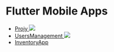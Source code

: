 # Flutter Mobile Apps

<ul> 
<li>
      <a href="https://github.com/Laura-ElenaOlaru/Mobile-Apps/tree/main/Projy"> 
	      Projy
        <img src="https://user-images.githubusercontent.com/57533863/157671458-5de93f20-7861-4ef9-940c-12a9d1d6bf56.png">
      </a>
</li>

<li>
      <a href="https://github.com/Laura-ElenaOlaru/Mobile-Apps/tree/main/UsersManagement"> 
	      UsersManagement
        <img src="https://user-images.githubusercontent.com/57533863/157663591-8248304e-87a5-4c59-aa7e-2d0e01f2452e.png">
      </a>
</li>
	
<li>
	<a href="https://github.com/Laura-ElenaOlaru/Mobile-Apps/tree/main/InventoryApp"> 
	      InventoryApp
	</a>
</li>
</ul>

